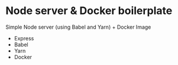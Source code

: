 # Node server & Docker boilerplate

Simple Node server (using Babel and Yarn) + Docker Image

* Express
* Babel
* Yarn
* Docker